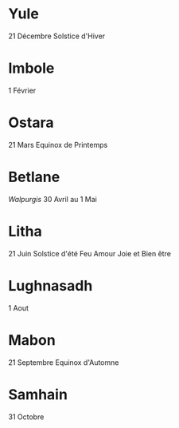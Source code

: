 # Yule
21 Décembre
Solstice d'Hiver


# Imbole
1 Février

# Ostara
21 Mars
Equinox de Printemps

# Betlane
_Walpurgis_
30 Avril au 1 Mai

# Litha
21 Juin
Solstice d'été
Feu
Amour Joie et Bien être

# Lughnasadh
1 Aout

# Mabon
21 Septembre
Equinox d'Automne

# Samhain
31 Octobre